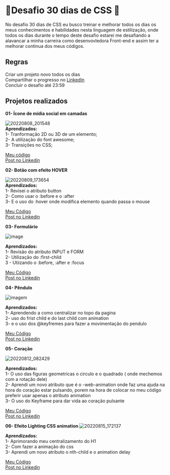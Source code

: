 # :rocket:Desafio 30 dias de CSS :rocket:

No desafio 30 dias de CSS eu busco treinar e melhorar todos os dias os meus conhecimentos e habilidades nesta linguagem de estilização, onde todos os dias durante o tempo deste desafio estarei me desafiando a alavancar a minha carreira como desenvovledora Front-end e assim ter a melhorar continua dos meus códigos.

## Regras
Criar um projeto novo todos os dias <br>
Compartilhar o progresso no [LinkedIn](https://www.linkedin.com/in/camilamaraschin/) <br>
Concluir o desafio até 23:59 <br>

## Projetos realizados 

<b> 01- Ícone de mídia social em camadas </b>

![20220808_201548](https://user-images.githubusercontent.com/105385268/183531340-8e90c0ca-a1ef-49ed-9751-81f76b5a5a05.gif) <br>
<b>Aprendizados:</b><br>
1- Tranformação 2D ou 3D de um elemento;<br>
2- A utilização do font awesome;<br>
3- Transições no CSS;<br>

[Meu código](https://github.com/camilamaraschin/30diasCSS/tree/main/01-%20Midia%20social%20em%20camadas) <br>
[Post no Linkedin](https://www.linkedin.com/feed/update/urn:li:activity:6962552160450424832/)

<b> 02- Botão com efeito HOVER </b>

![20220809_173654](https://user-images.githubusercontent.com/105385268/183759059-75974ea3-281a-4c3b-b119-8347564c40f0.gif) <br>
<b>Aprendizados:</b><br>
1- Revisei o atributo button<br>
2- Como usar o :before e o :after<br>
3- E o uso do :hover onde modifica elemento quando passa o mouse<br>

[Meu Código](https://github.com/camilamaraschin/30diasCSS/tree/main/02%20-%20Bot%C3%A3o%20com%20efeito) <br>
[Post no Linkedin](https://www.linkedin.com/feed/update/urn:li:activity:6962874712255299584/)

<b> 03- Formulário </b>

![image](https://user-images.githubusercontent.com/105385268/183924014-6cce1058-4d73-4b6f-b72e-0d1e72652c2a.png) <br>

<b>Aprendizados:</b><br>
1- Revisão do atributo INPUT e FORM <br>
2- Utilização do :first-child <br>
3 - Utiizando o :before, :after e :focus <br>

[Meu Código](https://github.com/camilamaraschin/30diasCSS/tree/main/03-%20Formulario) <br>
[Post no Linkedin](https://www.linkedin.com/feed/update/urn:li:activity:6963308803165446144/)

<b> 04- Pêndulo </b>

![imagem](https://user-images.githubusercontent.com/105385268/184227096-13866198-5b98-4143-95c3-2068e867c5d5.gif)<br>

<b>Aprendizados:</b><br>
1- Aprendendo a como centralizar no topo da pagina <br>
2- uso do frist child e do last child com animation <br>
3- e o uso dos @keyfremes para fazer a movimentação do pendulo <br>

[Meu Código](https://github.com/camilamaraschin/30diasCSS/tree/main/04-%20Pendulo) <br>
[Post no Linkedin](https://www.linkedin.com/feed/update/urn:li:activity:6963586096802738176/)<br>

<b> 05- Coração </b>

![20220812_082429](https://user-images.githubusercontent.com/105385268/184347925-281c8f66-42ee-4f96-8c36-00bb9b1fed48.gif)<br>

<b>Aprendizados:</b><br>
1- O uso das figuras geometricas o circulo e o quadrado ( onde mechemos com a rotação dele)<br>
2- Aprendi um novo atributo que é o -web-animation onde faz uma ajuda na hora do coração estar pulsando, porem na hora de colocar no meu código preferir usar apenas o atributo animation<br>
3- O uso do Keyframe para dar vida ao coração pulsante <br>

[Meu Código](https://github.com/camilamaraschin/30diasCSS/tree/main/05%20-Cora%C3%A7%C3%A3o) <br>
[Post no Linkedin](https://www.linkedin.com/feed/update/urn:li:activity:6963968327593406464/)<br>

<b> 06- Efeito Lighting CSS animation </b>
![20220815_172137](https://user-images.githubusercontent.com/105385268/184712729-a6cc23ad-7a87-4b8f-aa70-e92df722dc71.gif)<br>

<b> Aprendizados: </b><br>
1- Aprimorando meu centralizamento do H1 <br>
2- Com fazer a animação do css <br>
3- Aprendi um novo atributo o nth-child e o animation delay <br> 

[Meu Código](https://github.com/camilamaraschin/30diasCSS/tree/main/06-%20Efeito%20lighting%20text) <br>
[Post no Linkedin](https://www.linkedin.com/feed/update/urn:li:activity:6965048251569852416/)<br>





